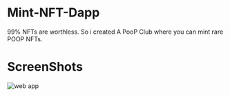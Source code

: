 # Mint-NFT-Dapp
99% NFTs are worthless. So i created A PooP Club where you can mint rare POOP NFTs.

# ScreenShots
![web app](https://user-images.githubusercontent.com/22457544/153741501-021442f1-98c3-4dac-ba02-d51bcd27dc9a.PNG)
